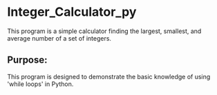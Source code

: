 # Integer_Calculator_py
This program is a simple calculator finding the largest, smallest, and average number of a set of integers.

## Purpose:
This program is designed to demonstrate the basic knowledge of using 'while loops' in Python.
